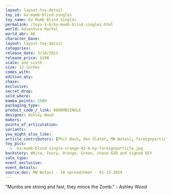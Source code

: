 ```yaml
---
layout: layout-toy-detail 
toy_id: ka-mumb-blind-singles
toy_name: Ka Mumb Blind Singles
permalink: /toys-1-6/ka-mumb-blind-singles.html
world: Adventure Kartel
world_abr: AK
character_base: 
layout: layout-toy-detail
categories: 
release_date: 3/18/2013
release_price: $100 
scale: one sixth
size: 12 inches
comes_with: 
edition_qty: 
chase: 
exclusive: 
secret_drop: 
sold_where: 
bamba_points: 1500
packaging_type: 
product_code_/_link: 0000MBSINGLE
designer: Ashley Wood
makers: 
points_of_articulation: 
variants: 
you_might_also_like: 
article_contributors: [Phil Back, Don Slater, MW Wutasi, foreignparticle]
toy_pics: 
  -  ka-mumb-blind-single-orange-02-6-by-foreignparticle.jpg
backstory: White, Ivory, Orange, Green, chase GID and signed DIY
sale_type: 
event_exclusive: 
event_details: 
source_doc: MW Wutasi - 3A spreadsheet - 01-15-2019
---
```

"Mumbs are strong and fast, they mince the Zomb." - Ashley Wood